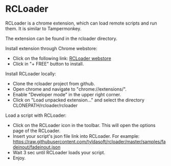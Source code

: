 RCLoader
========

RCLoader is a chrome extension, which can load remote scripts and run them. It is similar to Tampermonkey.

The extension can be found in the rcloader directory.

Install extension through Chrome webstore:
- Click on the following link: <a href="https://chrome.google.com/webstore/detail/rcloader/fdogdjadbdhkiljndgcnglmcaaaadoem" target="_blank">RCLoader webstore</a>
- Click in "+ FREE" button to install.

Install RCLoader locally:
- Clone the rcloader project from github.
- Open chrome and navigate to "chrome://extensions/".
- Enable "Developer mode" in the upper right corner.
- Click on "Load unpacked extension..." and select the directory CLONEPATH/rcloader/rcloader

Load a script with RCLoader:
- Click on the RCLoader icon in the toolbar. This will open the options page of the RCLoader.
- Insert your script's json file link into RCLoader. For example: https://raw.githubusercontent.com/tyldasoft/rcloader/master/samples/fadeinout/fadeinout.json
- Wait 3 sec until RCLoader loads your script.
- Enjoy.
